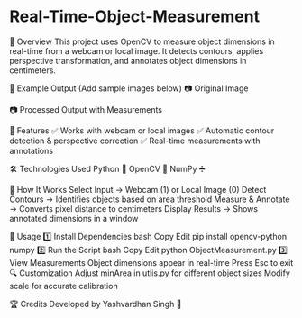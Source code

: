 # Real-Time-Object-Measurement

📌 Overview
This project uses OpenCV to measure object dimensions in real-time from a webcam or local image. It detects contours, applies perspective transformation, and annotates object dimensions in centimeters.


📸 Example Output
(Add sample images below)
📷 Original Image

📷 Processed Output with Measurements



🔧 Features
✅ Works with webcam or local images
✅ Automatic contour detection & perspective correction
✅ Real-time measurements with annotations



🛠️ Technologies Used
Python 🐍
OpenCV 🎥
NumPy ➗



🚀 How It Works
Select Input → Webcam (1) or Local Image (0)
Detect Contours → Identifies objects based on area threshold
Measure & Annotate → Converts pixel distance to centimeters
Display Results → Shows annotated dimensions in a window


📌 Usage
1️⃣ Install Dependencies
bash
Copy
Edit
pip install opencv-python numpy
2️⃣ Run the Script
bash
Copy
Edit
python ObjectMeasurement.py
3️⃣ View Measurements
Object dimensions appear in real-time
Press Esc to exit
🔍 Customization
Adjust minArea in utlis.py for different object sizes
Modify scale for accurate calibration



🏆 Credits
Developed by Yashvardhan Singh 🎯
